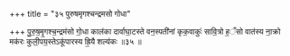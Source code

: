 +++
title = "३५ पुरुषमृगश्चन्द्रमसो गोधा"

+++
पु॒रु॒ष॒मृ॒गश्च॒न्द्रम॑सो गो॒धा काल॑का दार्वाघा॒टस्ते वन॒स्पती॑नां कृक॒वाकुः॑ सावि॒त्रो ह॒ँसो वात॑स्य ना॒क्रो मक॑रः कुली॒पय॒स्तेऽकू॑पारस्य ह्रि॒यै शल्य॑कः ॥३५ ॥
